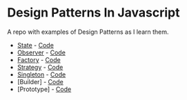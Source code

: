 # Design Patterns In Javascript
A repo with examples of Design Patterns as I learn them.

- [State](state.md) - [Code](./js/state.js)
- [Observer](observer.md) - [Code](./js/observer.js)
- [Factory](factory.md) - [Code](./js/factory.js)
- [Strategy](strategy.md) - [Code](./js/strategy.js)
- [Singleton](singleton.md) - [Code](./js/singleton.js)
- [Builder] - [Code](./js/builder.js)
- [Prototype] - [Code](./js/prototype.js)
